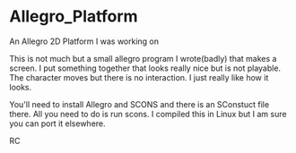 # Allegro_Platform
An Allegro 2D Platform I was working on


This is not much but a small allegro program I wrote(badly) that makes a screen. I put something together that looks really nice
but is not playable. The character moves but there is no interaction. I just really like how it looks.

You'll need to install Allegro and SCONS and there is an SConstuct file there. All you need to do is run scons. I compiled this in Linux
but I am sure you can port it elsewhere.

RC

